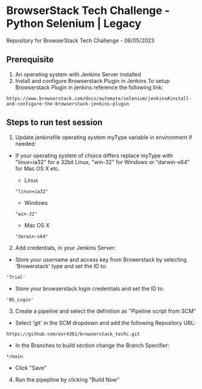 # BrowserStack Tech Challenge - Python Selenium | Legacy
Repository for BrowserStack Tech Challenge - 06/05/2023
## Prerequisite

1. An operating system with Jenkins Server installed
2. Install and configure Browserstack Plugin in Jenkins
To setup Browserstack Plugin in jenkins reference the following link:
```
https://www.browserstack.com/docs/automate/selenium/jenkins#install-and-configure-the-browserstack-jenkins-plugin
```

## Steps to run test session

1. Update jenkinsfile operating system myType variable in environment if needed:

- If your operating system of choice differs replace myType with "linux=ia32" for a 32bit Linux, "win-32" for Windows or "darwin-x64" for Mac OS X etc.

  - Linux
  ```
  "linux=ia32"
  ```
  - Windows
  ```
  "win-32"
  ```
  - Mac OS X
  ```
  "darwin-x64"
  ```
2. Add credentials, in your Jenkins Server:
  - Store your username and access key from Browerstack by selecting 'Browerstack' type and set the ID to:
  ```
  'Trial'
  ```
  - Store your browserstack login credentials and set the ID to:
  ```
  'BS_Login'
  ```
3. Create a pipeline and select the definition as "Pipeline script from SCM"

  - Select 'git' in the SCM dropdown and add the following Repository URL:
  ```
  https://github.com/exr4361/browserstack_techc.git
  ```
 - In the Branches to build section change the Branch Specifier:
  ```
  */main
  ```
  - Click "Save"
4. Run the pipepline by clicking "Build Now"


